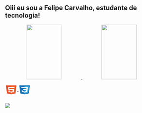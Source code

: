 ## Oiii eu sou a Felipe Carvalho, estudante de tecnologia!
<div align="center">
  <a href="https://github.com/Felipe27755">
  <img height="180em" width="48%" src="https://github-readme-stats.vercel.app/api?username=Felipe27755&show_icons=true&theme=dracula&include_all_commits=true&count_private=true"/>
  <img height="180em"width="48%" src="https://github-readme-stats.vercel.app/api/top-langs/?username=Felipe27755&layout=compact&langs_count=7&theme=dracula"/>
</div>
<div style="display: inline_block"><br>
  
  <img align="center" alt="Felipe-HTML" height="30" width="40" src="https://raw.githubusercontent.com/devicons/devicon/master/icons/html5/html5-original.svg">
  <img align="center" alt="Felipe-CSS" height="30" width="40" src="https://raw.githubusercontent.com/devicons/devicon/master/icons/css3/css3-original.svg">

</div>
 
  ##
 
<div> 
  
  <a href="https://www.linkedin.com/in/felipecarvalho-ti/" target="_blank"><img src="https://img.shields.io/badge/-LinkedIn-%230077B5?style=for-the-badge&logo=linkedin&logoColor=white" target="_blank"></a> 
  
 
</div>

